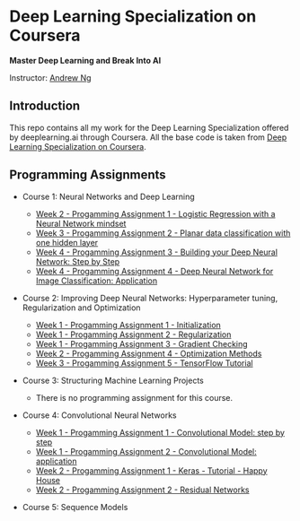 # Deep Learning Specialization on Coursera

**Master Deep Learning and Break Into AI**

Instructor: [Andrew Ng](http://www.andrewng.org/)

## Introduction

This repo contains all my work for the Deep Learning Specialization offered by deeplearning.ai through Coursera. All the base code is taken from [Deep Learning Specialization on Coursera](https://www.coursera.org/specializations/deep-learning).

## Programming Assignments

- Course 1: Neural Networks and Deep Learning

  - [Week 2 - Progamming Assignment 1 - Logistic Regression with a Neural Network mindset](https://github.com/dsiker/deep-learning-specialization/blob/master/Part%201%20-%20Neural%20Networks%20and%20Deep%20Learning/Logistic%20Regression%20with%20a%20Neural%20Network%20Mindset.ipynb)
  - [Week 3 - Progamming Assignment 2 - Planar data classification with one hidden layer](https://github.com/dsiker/deep-learning-specialization/blob/master/Part%201%20-%20Neural%20Networks%20and%20Deep%20Learning/Planar%20Data%20Classification%20with%20One%20Hidden%20Layer.ipynb)
  - [Week 4 - Progamming Assignment 3 - Building your Deep Neural Network: Step by Step](https://github.com/dsiker/deep-learning-specialization/blob/master/Part%201%20-%20Neural%20Networks%20and%20Deep%20Learning/Building%20Your%20Deep%20Neural%20Network%20-Step%20by%20Step.ipynb)
  - [Week 4 - Progamming Assignment 4 - Deep Neural Network for Image Classification: Application](https://github.com/dsiker/deep-learning-specialization/blob/master/Part%201%20-%20Neural%20Networks%20and%20Deep%20Learning/Deep%20Neural%20Network%20-Application.ipynb)

- Course 2: Improving Deep Neural Networks: Hyperparameter tuning, Regularization and Optimization

  - [Week 1 - Progamming Assignment 1 - Initialization](https://github.com/dsiker/deep-learning-specialization/blob/master/Part%202%20-%20Improving%20Deep%20Neural%20Networks-%20Hyperparameter%20Tuning-%20Regularization%20and%20Optimization/Initialization.ipynb)
  - [Week 1 - Progamming Assignment 2 - Regularization](https://github.com/dsiker/deep-learning-specialization/blob/master/Part%202%20-%20Improving%20Deep%20Neural%20Networks-%20Hyperparameter%20Tuning-%20Regularization%20and%20Optimization/Regularization.ipynb)
  - [Week 1 - Progamming Assignment 3 - Gradient Checking](https://github.com/dsiker/deep-learning-specialization/blob/master/Part%202%20-%20Improving%20Deep%20Neural%20Networks-%20Hyperparameter%20Tuning-%20Regularization%20and%20Optimization/Gradient%2BChecking.ipynb)
  - [Week 2 - Progamming Assignment 4 - Optimization Methods](https://github.com/dsiker/deep-learning-specialization/blob/master/Part%202%20-%20Improving%20Deep%20Neural%20Networks-%20Hyperparameter%20Tuning-%20Regularization%20and%20Optimization/Optimization%2BMethods.ipynb)
  - [Week 3 - Progamming Assignment 5 - TensorFlow Tutorial]()

- Course 3: Structuring Machine Learning Projects

  - There is no programming assignment for this course.
  
- Course 4: Convolutional Neural Networks

  - [Week 1 - Progamming Assignment 1 - Convolutional Model: step by step]()
  - [Week 1 - Progamming Assignment 2 - Convolutional Model: application]()
  - [Week 2 - Progamming Assignment 1 - Keras - Tutorial - Happy House]()
  - [Week 2 - Progamming Assignment 2 - Residual Networks]()
  
- Course 5: Sequence Models


